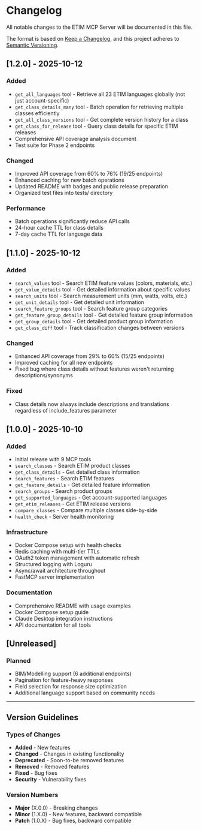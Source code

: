 # Changelog

All notable changes to the ETIM MCP Server will be documented in this file.

The format is based on [Keep a Changelog](https://keepachangelog.com/en/1.0.0/),
and this project adheres to [Semantic Versioning](https://semver.org/spec/v2.0.0.html).

## [1.2.0] - 2025-10-12

### Added
- `get_all_languages` tool - Retrieve all 23 ETIM languages globally (not just account-specific)
- `get_class_details_many` tool - Batch operation for retrieving multiple classes efficiently
- `get_all_class_versions` tool - Get complete version history for a class
- `get_class_for_release` tool - Query class details for specific ETIM releases
- Comprehensive API coverage analysis document
- Test suite for Phase 2 endpoints

### Changed
- Improved API coverage from 60% to 76% (19/25 endpoints)
- Enhanced caching for new batch operations
- Updated README with badges and public release preparation
- Organized test files into tests/ directory

### Performance
- Batch operations significantly reduce API calls
- 24-hour cache TTL for class details
- 7-day cache TTL for language data

## [1.1.0] - 2025-10-12

### Added
- `search_values` tool - Search ETIM feature values (colors, materials, etc.)
- `get_value_details` tool - Get detailed information about specific values
- `search_units` tool - Search measurement units (mm, watts, volts, etc.)
- `get_unit_details` tool - Get detailed unit information
- `search_feature_groups` tool - Search feature group categories
- `get_feature_group_details` tool - Get detailed feature group information
- `get_group_details` tool - Get detailed product group information
- `get_class_diff` tool - Track classification changes between versions

### Changed
- Enhanced API coverage from 29% to 60% (15/25 endpoints)
- Improved caching for all new endpoints
- Fixed bug where class details without features weren't returning descriptions/synonyms

### Fixed
- Class details now always include descriptions and translations regardless of include_features parameter

## [1.0.0] - 2025-10-10

### Added
- Initial release with 9 MCP tools
- `search_classes` - Search ETIM product classes
- `get_class_details` - Get detailed class information
- `search_features` - Search ETIM features
- `get_feature_details` - Get detailed feature information
- `search_groups` - Search product groups
- `get_supported_languages` - Get account-supported languages
- `get_etim_releases` - Get ETIM release versions
- `compare_classes` - Compare multiple classes side-by-side
- `health_check` - Server health monitoring

### Infrastructure
- Docker Compose setup with health checks
- Redis caching with multi-tier TTLs
- OAuth2 token management with automatic refresh
- Structured logging with Loguru
- Async/await architecture throughout
- FastMCP server implementation

### Documentation
- Comprehensive README with usage examples
- Docker Compose setup guide
- Claude Desktop integration instructions
- API documentation for all tools

## [Unreleased]

### Planned
- BIM/Modelling support (6 additional endpoints)
- Pagination for feature-heavy responses
- Field selection for response size optimization
- Additional language support based on community needs

---

## Version Guidelines

### Types of Changes
- **Added** - New features
- **Changed** - Changes in existing functionality
- **Deprecated** - Soon-to-be removed features
- **Removed** - Removed features
- **Fixed** - Bug fixes
- **Security** - Vulnerability fixes

### Version Numbers
- **Major** (X.0.0) - Breaking changes
- **Minor** (1.X.0) - New features, backward compatible
- **Patch** (1.0.X) - Bug fixes, backward compatible
